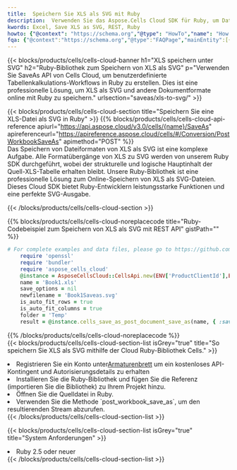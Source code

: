 ```yaml
---
title:  Speichern Sie XLS als SVG mit Ruby
description:  Verwenden Sie das Aspose.Cells Cloud SDK für Ruby, um Dateien im XLS-Format als Dateien im SVG-Format zu speichern.
kwords: Excel, Save XLS as SVG, REST, Ruby
howto: {"@context": "https://schema.org","@type": "HowTo","name": "How to save XLS as SVG using the Cells Cloud Ruby library.","description": "How to save XLS as SVG using the Cells Cloud Ruby library.","image": {"@type": "ImageObject"},"url": "/ruby/saveas/xls-to-svg/","step": [{ "@type": "HowToStep","name": "How to save XLS as SVG using the Cells Cloud Ruby library. step 1", "image": {"@type": "ImageObject",},"url": "/ruby/saveas/xls-to-svg/","text": "Register an account at <a href='https://dashboard.aspose.cloud/'>Dashboard</a> to get free API quota & authorization details",},{ "@type": "HowToStep","name": "How to save XLS as SVG using the Cells Cloud Ruby library. step 1", "image": {"@type": "ImageObject",},"url": "/ruby/saveas/xls-to-svg/","text": "Install Ruby library and add the reference (import the library) to your project.",},{ "@type": "HowToStep","name": "How to save XLS as SVG using the Cells Cloud Ruby library. step 1", "image": {"@type": "ImageObject",},"url": "/ruby/saveas/xls-to-svg/","text": "Open the source file in Ruby.",},{ "@type": "HowToStep","name": "How to save XLS as SVG using the Cells Cloud Ruby library. step 1", "image": {"@type": "ImageObject",},"url": "/ruby/saveas/xls-to-svg/","text": "Use the `post_workbook_save_as` method to retrieve the resulting stream.",}, ],"supply": {"@type": "HowToSupply","name": "document"},"tool": [{"@type": "HowToTool","name": "RubyMine, Visual Studio Code, Aptana Studio, NetBeans"},{"@type": "HowToTool","name": "Aspose Cells"}],"totalTime": "PT6M"}
fqa: {"@context":"https://schema.org","@type":"FAQPage","mainEntity":[{"@type":"Question","name":"Why save file as other formats file in C# using REST API?","acceptedAnswer":{"@type":"Answer","text":"Documents are encoded in many ways, and some files may be incompatible with the software you use. To open and read such files, just save them as appropriate file formats.<br/><ol><li>Install .NET SDK and add the reference (import the library) to your project.</li><li>Open the source file in C# using REST API.</li><li>Call the PostWorkbookSaveAsRequest() method, passing an output filename with required extension.</li><li>Get the result of save as a separate file.</li></ol>"}},{"@type":"Question","name":"What file formats can I save as with your C# library?","acceptedAnswer":{"@type":"Answer","text":"We support a variety of file formats for conversion using .NET library, including XLSX, Excel, xls , PDF, CSV, HTML, Markdown, XML, PNG, JPG, TIFF, Json, TXT and many more."}},{"@type":"Question","name":"What is the maximum allowed file size for conversion using this .NET library?","acceptedAnswer":{"@type":"Answer","text":"There are no file size limits for format conversions using .NET library."}}]}
---
```

{{< blocks/products/cells/cells-cloud-banner h1="XLS speichern unter SVG" h2="Ruby-Bibliothek zum Speichern von XLS als SVG" p="Verwenden Sie SaveAs API von Cells Cloud, um benutzerdefinierte Tabellenkalkulations-Workflows in Ruby zu erstellen. Dies ist eine professionelle Lösung, um XLS als SVG und andere Dokumentformate online mit Ruby zu speichern." urlsection="saveas/xls-to-svg/" >}}

{{< blocks/products/cells/cells-cloud-section title="Speichern Sie eine XLS-Datei als SVG in Ruby" >}}
{{% blocks/products/cells/cells-cloud-api-reference apiurl="https://api.aspose.cloud/v3.0/cells/{name}/SaveAs" apireferenceurl="https://apireference.aspose.cloud/cells/#/Conversion/PostWorkbookSaveAs" apimethod="POST" %}}
<br/>
Das Speichern von Dateiformaten von XLS als SVG ist eine komplexe Aufgabe. Alle Formatübergänge von XLS zu SVG werden von unserem Ruby SDK durchgeführt, wobei der strukturelle und logische Hauptinhalt der Quell-XLS-Tabelle erhalten bleibt. Unsere Ruby-Bibliothek ist eine professionelle Lösung zum Online-Speichern von XLS als SVG-Dateien. Dieses Cloud SDK bietet Ruby-Entwicklern leistungsstarke Funktionen und eine perfekte SVG-Ausgabe.

{{< /blocks/products/cells/cells-cloud-section >}}

{{% blocks/products/cells/cells-cloud-noreplacecode title="Ruby-Codebeispiel zum Speichern von XLS als SVG mit REST API" gistPath="" %}}
  
```ruby
# For complete examples and data files, please go to https://github.com/aspose-cells-cloud/aspose-cells-cloud-ruby/
    require 'openssl'
    require 'bundler'
    require 'aspose_cells_cloud'
    @instance = AsposeCellsCloud::CellsApi.new(ENV['ProductClientId'],ENV['ProductClientSecret'])
    name = 'Book1.xls'
    save_options = nil
    newfilename = 'Book1Saveas.svg'
    is_auto_fit_rows = true
    is_auto_fit_columns = true
    folder = 'Temp'
    result = @instance.cells_save_as_post_document_save_as(name, { :save_options=>save_options, :newfilename=>(folder+"/"+newfilename), :is_auto_fit_rows=>is_auto_fit_rows, :is_auto_fit_columns=>is_auto_fit_columns, :folder=>folder})
```
  
{{% /blocks/products/cells/cells-cloud-noreplacecode %}}
<br/>
{{< blocks/products/cells/cells-cloud-section-list isGrey="true" title="So speichern Sie XLS als SVG mithilfe der Cloud Ruby-Bibliothek Cells." >}}
<li> Registrieren Sie ein Konto unter<a href="https://dashboard.aspose.cloud/">Armaturenbrett</a> um ein kostenloses API-Kontingent und Autorisierungsdetails zu erhalten</li>
<li>Installieren Sie die Ruby-Bibliothek und fügen Sie die Referenz (importieren Sie die Bibliothek) zu Ihrem Projekt hinzu.</li>
<li>Öffnen Sie die Quelldatei in Ruby.</li>
<li>Verwenden Sie die Methode `post_workbook_save_as`, um den resultierenden Stream abzurufen.</li>
{{< /blocks/products/cells/cells-cloud-section-list >}}

{{< blocks/products/cells/cells-cloud-section-list isGrey="true" title="System Anforderungen" >}}
<li>Ruby 2.5 oder neuer</li>
{{< /blocks/products/cells/cells-cloud-section-list >}}
